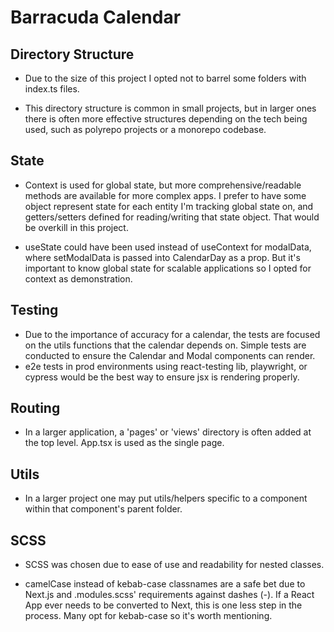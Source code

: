 # Barracuda Calendar

## Directory Structure

- Due to the size of this project I opted not to barrel some folders with index.ts files.

- This directory structure is common in small projects, but in larger ones there is often more effective structures depending on the tech being used, such as polyrepo projects or a monorepo codebase.

## State

- Context is used for global state, but more comprehensive/readable methods are available for more complex apps. I prefer to have some object represent state for each entity I'm tracking global state on, and getters/setters defined for reading/writing that state object. That would be overkill in this project.

- useState could have been used instead of useContext for modalData, where setModalData is passed into CalendarDay as a prop. But it's important to know global state for scalable applications so I opted for context as demonstration.

## Testing

- Due to the importance of accuracy for a calendar, the tests are focused on the utils functions that the calendar depends on. Simple tests are conducted to ensure the Calendar and Modal components can render.
- e2e tests in prod environments using react-testing lib, playwright, or cypress would be the best way to ensure jsx is rendering properly.

## Routing

- In a larger application, a 'pages' or 'views' directory is often added at the top level. App.tsx is used as the single page.

## Utils

- In a larger project one may put utils/helpers specific to a component within that component's parent folder.

## SCSS

- SCSS was chosen due to ease of use and readability for nested classes.

- camelCase instead of kebab-case classnames are a safe bet due to Next.js and .modules.scss' requirements against dashes (-). If a React App ever needs to be converted to Next, this is one less step in the process. Many opt for kebab-case so it's worth mentioning.
